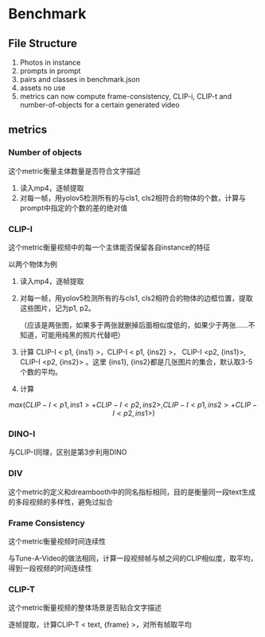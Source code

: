 # Benchmark

## File Structure

1. Photos in instance
2. prompts in prompt
3. pairs and classes in benchmark.json
4. assets no use
5. metrics can now compute frame-consistency, CLIP-i, CLIP-t and number-of-objects for a certain generated video

## metrics

### Number of objects

这个metric衡量主体数量是否符合文字描述

1. 读入mp4，逐帧提取
2. 对每一帧，用yolov5检测所有的与cls1, cls2相符合的物体的个数，计算与prompt中指定的个数的差的绝对值

### CLIP-I

这个metric衡量视频中的每一个主体能否保留各自instance的特征

以两个物体为例

1. 读入mp4，逐帧提取

2. 对每一帧，用yolov5检测所有的与cls1, cls2相符合的物体的边框位置，提取这些图片，记为p1, p2。

   （应该是两张图，如果多于两张就删掉后面相似度低的，如果少于两张……不知道，可能用纯黑的照片代替吧）

3. 计算 CLIP-I < p1, {ins1} >，CLIP-I < p1, {ins2} >， CLIP-I <p2, {ins1}>, CLIP-I <p2, {ins2}> 。这里 {ins1}, {ins2}都是几张图片的集合，默认取3-5个数的平均。

4. 计算

$$ max (CLIP-I < p1, {ins1} > + CLIP-I <p2, {ins2}>,  CLIP-I < p1, {ins2} > + CLIP-I <p2, {ins1}>) $$

### DINO-I

与CLIP-I同理，区别是第3步利用DINO

### DIV

这个metric的定义和dreambooth中的同名指标相同，目的是衡量同一段text生成的多段视频的多样性，避免过拟合

### Frame Consistency

这个metric衡量视频时间连续性

与Tune-A-Video的做法相同，计算一段视频帧与帧之间的CLIP相似度，取平均，得到一段视频的时间连续性

### CLIP-T

这个metric衡量视频的整体场景是否贴合文字描述

逐帧提取，计算CLIP-T < text, {frame} >，对所有帧取平均